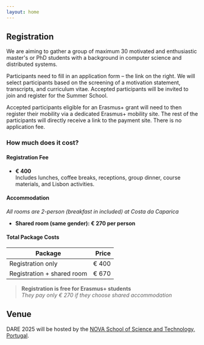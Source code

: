 ```yaml
---
layout: home
---
```


## Registration

We are aiming to gather a group of maximum 30 motivated and enthusiastic master's or PhD students with a background in computer science and distributed systems.

Participants need to fill in an application form – the link on the right. We will select participants based on the screening of a motivation statement, transcripts, and curriculum vitae. Accepted participants will be invited to join and register for the Summer School.

Accepted participants eligible for an Erasmus+ grant will need to then register their mobility via a dedicated Erasmus+ mobility site. The rest of the participants will directly receive a link to the payment site. There is no application fee.

### How much does it cost?

#### Registration Fee

- **€ 400**  
  Includes lunches, coffee breaks, receptions, group dinner, course materials, and Lisbon activities.

#### Accommodation  

_All rooms are 2-person (breakfast in included) at Costa da Caparica_  
- **Shared room (same gender): € 270 per person**

#### Total Package Costs
<table>
  <thead>
    <tr>
      <th>Package</th>
      <th style="text-align:right">Price</th>
    </tr>
  </thead>
  <tbody>
    <tr>
      <td>Registration only</td>
      <td style="text-align:right">€ 400</td>
    </tr>
    <tr>
      <td>Registration + shared room</td>
      <td style="text-align:right">€ 670</td>
    </tr>
  </tbody>
</table>

<blockquote>
  <p><strong>Registration is free for Erasmus+ students</strong><br>
  <em>They pay only € 270 if they choose shared accommodation</em></p>
</blockquote>

## Venue

DARE 2025 will be hosted by the [NOVA School of Science and Technology, Portugal](https://www.fct.unl.pt/en).



